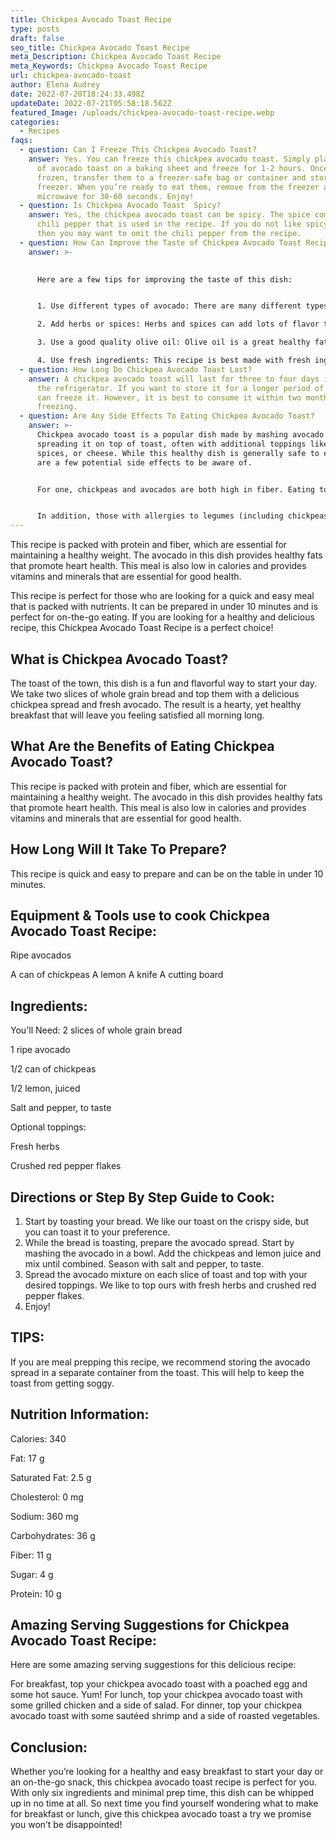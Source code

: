 ```yaml
---
title: Chickpea Avocado Toast Recipe
type: posts
draft: false
seo_title: Chickpea Avocado Toast Recipe
meta_Description: Chickpea Avocado Toast Recipe
meta_Keywords: Chickpea Avocado Toast Recipe
url: chickpea-avocado-toast
author: Elena Audrey
date: 2022-07-20T18:24:33.498Z
updateDate: 2022-07-21T05:58:18.562Z
featured_Image: /uploads/chickpea-avocado-toast-recipe.webp
categories:
  - Recipes
faqs:
  - question: Can I Freeze This Chickpea Avocado Toast?
    answer: Yes. You can freeze this chickpea avocado toast. Simply place the slices
      of avocado toast on a baking sheet and freeze for 1-2 hours. Once they are
      frozen, transfer them to a freezer-safe bag or container and store in the
      freezer. When you’re ready to eat them, remove from the freezer and
      microwave for 30-60 seconds. Enjoy!
  - question: Is Chickpea Avocado Toast  Spicy?
    answer: Yes, the chickpea avocado toast can be spicy. The spice comes from the
      chili pepper that is used in the recipe. If you do not like spicy food,
      then you may want to omit the chili pepper from the recipe.
  - question: How Can Improve the Taste of Chickpea Avocado Toast Recipe?
    answer: >-
      

      Here are a few tips for improving the taste of this dish:


      1. Use different types of avocado: There are many different types of avocados, and each one has its own unique flavor. Try using different varieties to see which ones you like best with chickpea avocado toast.

      2. Add herbs or spices: Herbs and spices can add lots of flavor to dishes without adding any extra calories or unhealthy ingredients. Try adding some fresh herbs or spices to your chickpea avocado toast recipe to give it a boost of flavor.

      3. Use a good quality olive oil: Olive oil is a great healthy fat to use in cooking, but not all olive oils are created equal. Be sure to use good quality olive oil for the best results.

      4. Use fresh ingredients: This recipe is best made with fresh ingredients. If you can, try to use fresh lemons, avocados, and chickpeas for the best flavor.
  - question: How Long Do Chickpea Avocado Toast Last?
    answer: A chickpea avocado toast will last for three to four days if stored in
      the refrigerator. If you want to store it for a longer period of time, you
      can freeze it. However, it is best to consume it within two months of
      freezing.
  - question: Are Any Side Effects To Eating Chickpea Avocado Toast?
    answer: >-
      Chickpea avocado toast is a popular dish made by mashing avocado and
      spreading it on top of toast, often with additional toppings like herbs,
      spices, or cheese. While this healthy dish is generally safe to eat, there
      are a few potential side effects to be aware of.


      For one, chickpeas and avocados are both high in fiber. Eating too much fiber can lead to digestive issues like gas, bloating, and constipation. If you experience any of these symptoms after eating chickpea avocado toast, try reducing the amount of each ingredient you use or add more liquid (water or broth) to your meal to help soften the AVOCADO impact.


      In addition, those with allergies to legumes (including chickpeas) or tree fruits (like avocados) should avoid this dish. If you’re not sure if you have an allergy to either of these ingredients, it’s best to speak with a doctor or allergist before consuming chickpea avocado toast.
---
```

This recipe is packed with protein and fiber, which are essential for maintaining a healthy weight. The avocado in this dish provides healthy fats that promote heart health. This meal is also low in calories and provides vitamins and minerals that are essential for good health.

This recipe is perfect for those who are looking for a quick and easy meal that is packed with nutrients. It can be prepared in under 10 minutes and is perfect for on-the-go eating. If you are looking for a healthy and delicious recipe, this Chickpea Avocado Toast Recipe is a perfect choice!

## **What is Chickpea Avocado Toast?**

The toast of the town, this dish is a fun and flavorful way to start your day. We take two slices of whole grain bread and top them with a delicious chickpea spread and fresh avocado. The result is a hearty, yet healthy breakfast that will leave you feeling satisfied all morning long.

## **What Are the Benefits of Eating Chickpea Avocado Toast?**

This recipe is packed with protein and fiber, which are essential for maintaining a healthy weight. 
The avocado in this dish provides healthy fats that promote heart health. 
This meal is also low in calories and provides vitamins and minerals that are essential for good health.

## **How Long Will It Take To Prepare?**

This recipe is quick and easy to prepare and can be on the table in under 10 minutes.

## **Equipment & Tools use to cook Chickpea Avocado Toast Recipe:**


Ripe avocados

A can of chickpeas
A lemon
A knife
A cutting board

## **Ingredients:**

You'll Need:
2 slices of whole grain bread

1 ripe avocado

1/2 can of chickpeas

1/2 lemon, juiced

Salt and pepper, to taste

Optional toppings: 

Fresh herbs 

Crushed red pepper flakes 

## **Directions or Step By Step Guide to Cook:**

1. Start by toasting your bread. We like our toast on the crispy side, but you can toast it to your preference.
2. While the bread is toasting, prepare the avocado spread. Start by mashing the avocado in a bowl. Add the chickpeas and lemon juice and mix until combined. Season with salt and pepper, to taste.
3. Spread the avocado mixture on each slice of toast and top with your desired toppings. We like to top ours with fresh herbs and crushed red pepper flakes.
4. Enjoy!

## **TIPS:**

If you are meal prepping this recipe, we recommend storing the avocado spread in a separate container from the toast. This will help to keep the toast from getting soggy.

## **Nutrition Information:**

Calories: 340

Fat: 17 g

Saturated Fat: 2.5 g

Cholesterol: 0 mg

Sodium: 360 mg

Carbohydrates: 36 g

Fiber: 11 g 

Sugar: 4 g 

Protein: 10 g 

## **Amazing Serving Suggestions for Chickpea Avocado Toast Recipe:**

Here are some amazing serving suggestions for this delicious recipe:

For breakfast, top your chickpea avocado toast with a poached egg and some hot sauce. Yum!
For lunch, top your chickpea avocado toast with some grilled chicken and a side of salad.
For dinner, top your chickpea avocado toast with some sautéed shrimp and a side of roasted vegetables.

## **Conclusion:**

Whether you’re looking for a healthy and easy breakfast to start your day or an on-the-go snack, this chickpea avocado toast recipe is perfect for you. With only six ingredients and minimal prep time, this dish can be whipped up in no time at all. So next time you find yourself wondering what to make for breakfast or lunch, give this chickpea avocado toast a try we promise you won’t be disappointed!